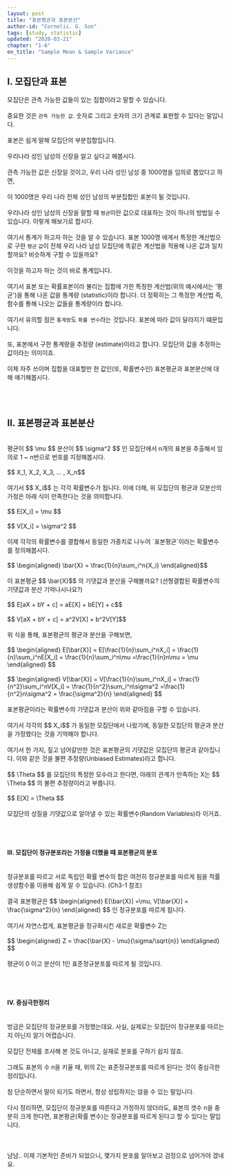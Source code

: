 ```yaml
---
layout: post
title: "표본평균과 표본분산"
author-id: "Cornelii. G. Son"
tags: [study, statistic]
updated: "2020-03-21"
chapter: "1-6"
en_title: "Sample Mean & Sample Variance"
---
```


## I. 모집단과 표본
모집단은 관측 가능한 값들이 있는 집합이라고 말할 수 있습니다.
<br/><br/>
중요한 것은 `관측 가능한 값`. 숫자로 그리고 숫자의 크기 관계로 표현할 수 있다는 말입니다.
<br/><br/>
표본은 쉽게 말해 모집단의 부분집합입니다.
<br/><br/>
우리나라 성인 남성의 신장을 알고 싶다고 해봅시다.
<br/><br/>
관측 가능한 값은 신장일 것이고, 우리 나라 성인 남성 중 1000명을 임의로 뽑았다고 하면,
<br/><br/>
이 1000명은 우리 나라 전체 성인 남성의 부분집합인 표본이 될 것입니다.
<br/><br/>
우리나라 성인 남성의 신장을 말할 때 `평균`이란 값으로 대표하는 것이 하나의 방법일 수 있습니다. 이렇게 해보기로 합시다.
<br/><br/>
여기서 통계가 하고자 하는 것을 알 수 있습니다. 표본 1000명 에게서 특정한 계산법으로 구한 `평균` `값`이 전체 우리 나라 남성 모집단에 똑같은 계산법을 적용해 나온 값과 일치할까요? 비슷하게 구할 수 있을까요?
<br/><br/>
이것을 하고자 하는 것이 바로 통계입니다.
<br/><br/>
여기서 표본 또는 확률표본이라 불리는 집합에 가한 특정한 계산법(위의 예시에서는 '평균')을 통해 나온 값을 통계량 (statistic)이라 합니다. 더 정확히는 그 특정한 계산법 즉, 함수를 통해 나오는 값들을 통계량이라 합니다.
<br/><br/>
여기서 유의할 점은 `통계량`도 `확률 변수`라는 것입니다. 표본에 따라 값이 달라지기 떄문입니다.
<br/><br/>
또, 표본에서 구한 통계량을 추정량 (estimate)이라고 합니다. 모집단의 값을 추정하는 값이라는 의미이죠.
<br/><br/>
이제 자주 쓰이며 집합을 대표할만 한 값인(또, 확률변수인) 표본평균과 표본분산에 대해 얘기해봅시다. 
<br/><br/>
<br/><br/>


## II. 표본평균과 표본분산
<br/>
평균이
$$ \mu $$
분산이
$$ \sigma^2 $$
인 모집단에서 n개의 표본을 추출해서 임의로 1 ~ n번으로 번호를 지정해봅시다.
<br/><br/>
$$ X_1, X_2, X_3, ... , X_n$$
<br/><br/>
여기서 
$$ X_i$$
는 각각 확률변수가 됩니다. 이에 더해, 위 모집단의 평균과 모분산의 가정은 아래 식이 만족한다는 것을 의미합니다.
<br/><br/>
$$ E[X_i] = \mu $$
<br/><br/>
$$ V[X_i] = \sigma^2 $$
<br/><br/>
이제 각각의 확률변수를 결합해서 동일한 가중치로 나누어 `표본평균`이라는 확률변수를 정의해봅시다.
<br/><br/>
$$ \begin{aligned} \bar{X} = \frac{1}{n}\sum_i^n{X_i}  \end{aligned}$$
<br/><br/>
이 표본평균
$$ \bar{X}$$
의 기댓값과 분산을 구해볼까요? (선형결합된 확률변수의 기댓값과 분산 기억나시나요?)
<br/><br/>
$$ E[aX + bY + c] = aE[X] + bE[Y] + c$$
<br/><br/>
$$ V[aX + bY + c] = a^2V[X] + b^2V[Y]$$
<br/><br/>
위 식을 통해, 표본평균의 평균과 분산을 구해보면,
<br/><br/>
$$ \begin{aligned} 
E[\bar{X}] = E[\frac{1}{n}\sum_i^nX_i] = \frac{1}{n}\sum_i^nE[X_i] = \frac{1}{n}\sum_i^n\mu =\frac{1}{n}n\mu = \mu
\end{aligned} $$
<br/><br/>
$$ \begin{aligned} 
V[\bar{X}] = V[\frac{1}{n}\sum_i^nX_i] = \frac{1}{n^2}\sum_i^nV[X_i] = \frac{1}{n^2}\sum_i^n\sigma^2 =\frac{1}{n^2}n\sigma^2 = \frac{\sigma^2}{n}
\end{aligned} $$
<br/><br/>
표본평균이라는 확률변수의 기댓값과 분산이 위와 같아짐을 구할 수 있습니다.
<br/><br/>
여기서 각각의 
$$ X_i$$
가 동일한 모집단에서 나왔기에, 동일한 모집단의 평균과 분산을 가정했다는 것을 기억해야 합니다.
<br/><br/>
여기서 한 가지, 짚고 넘어갈만한 것은 표본평균의 기댓값은 모집단의 평균과 같아집니다. 이와 같은 것을 불편 추정량(Unbiased Estimates)라고 합니다.
<br/><br/>
$$ \Theta $$
를 모집단의 특정한 모수라고 한다면, 아래의 관계가 만족하는 X는 
$$ \Theta $$
의 불편 추정량이라고 부릅니다.
<br/><br/>
$$ E[X] = \Theta $$
<br/><br/>
모집단의 성질을 기댓값으로 알아낼 수 있는 확률변수(Random Variables)라 이거죠.
<br/><br/>
<br/><br/>

#### III. 모집단이 정규분포라는 가정을 더했을 때 표본평균의 분포
<br/>
정규분포를 따르고 서로 독립인 확률 변수의 합은 여전히 정규분포를 따르게 됨을 적률생성함수를 이용해 쉽게 알 수 있습니다. (Ch3-1 참조)
<br/><br/>
결국 표본평균은
$$ \begin{aligned} E[\bar{X}] =\mu, V[\bar{X}] = \frac{\sigma^2}{n} \end{aligned} $$
인 정규분포를 따르게 됩니다.
<br/><br/>
여기서 자연스럽게, 표본평균을 정규화시킨 새로운 확률변수 Z는
<br/><br/>
$$ \begin{aligned} Z = \frac{\bar{X} - \mu}{\sigma/\sqrt{n}} \end{aligned} $$
<br/><br/>
평균이 0 이고 분산이 1인 표준정규분포를 따르게 될 것입니다.
<br/><br/>
<br/><br/>


#### IV. 중심극한정리
<br/>
방금은 모집단의 정규분포를 가정했는데요. 사실, 실제로는 모집단이 정규분포를 따르는지 아닌지 알기 어렵습니다.
<br/><br/>
모집단 전체를 조사해 본 것도 아니고, 실재로 분포를 구하기 쉽지 않죠.
<br/><br/>
그래도 표본의 수 n을 키울 때, 위의  Z는 표준정규분포를 따르게 된다는 것이 중심극한정리입니다.
<br/><br/>
참 단순하면서 말이 되기도 하면서, 항상 성립하지는 않을 수 있는 말입니다.
<br/><br/>
다시 정리하면, 모집단이 정규분포를 따른다고 가정하지 않더라도, 
표본의 갯수 n을 충분히 크게 한다면, 표본평균(확률 변수)는 정규분포를 따르게 된다고 할 수 있다는 말입니다.
<br/><br/>
<br/><br/>
냠냠.. 이제 기본적인 준비가 되었으니, 몇가지 분포를 알아보고 검정으로 넘어가야 겠네요. 